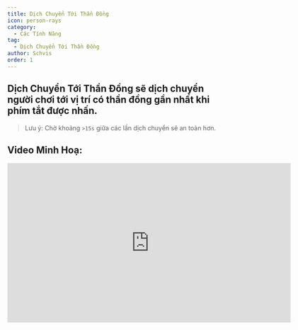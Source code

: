 ```yaml
---
title: Dịch Chuyển Tới Thần Đồng
icon: person-rays
category:
  - Các Tính Năng
tag:
  - Dịch Chuyển Tới Thần Đồng
author: Schvis
order: 1
---
```


## Dịch Chuyển Tới Thần Đồng sẽ dịch chuyển người chơi tới vị trí có thần đồng gần nhất khi phím tắt được nhấn.

> Lưu ý: Chờ khoảng `>15s` giữa các lần dịch chuyển sẽ an toàn hơn.

## Video Minh Hoạ:

<div class="iframe-container"><iframe width="640" height="360" src="https://www.youtube.com/embed/j2Yu31J7Yh4?list=PL5eI1Tb64p56g27qfYk7VuFTz4FK6YrKa" title="Korepi - Oculi/ChestTeleport" frameborder="0" allow="accelerometer; autoplay; clipboard-write; encrypted-media; gyroscope; picture-in-picture; web-share" allowfullscreen></iframe></div>
